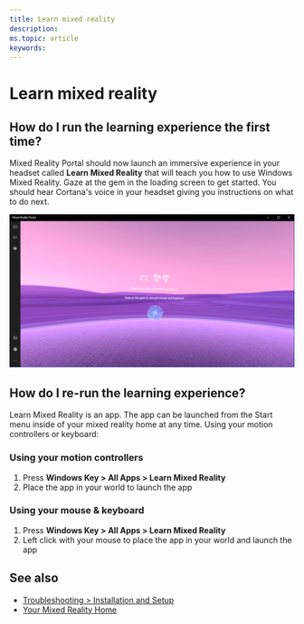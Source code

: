```yaml
---
title: Learn mixed reality
description: 
ms.topic: article
keywords: 
---
```



# Learn mixed reality

## How do I run the learning experience the first time?

Mixed Reality Portal should now launch an immersive experience in your headset called **Learn Mixed Reality** that will teach you how to use Windows Mixed Reality. Gaze at the gem in the loading screen to get started. You should hear Cortana's voice in your headset giving you instructions on what to do next.

![Learn Mixed Reality](images/file-learnmixedrealitystart.png)

## How do I re-run the learning experience?

Learn Mixed Reality is an app. The app can be launched from the Start menu inside of your mixed reality home at any time. Using your motion controllers or keyboard:

### Using your motion controllers
1. Press **Windows Key > All Apps > Learn Mixed Reality**
2. Place the app in your world to launch the app

### Using your mouse & keyboard
1. Press **Windows Key > All Apps > Learn Mixed Reality**
2. Left click with your mouse to place the app in your world and launch the app

## See also

* [Troubleshooting > Installation and Setup](troubleshooting-windows-mixed-reality.md#installation-and-setup)
* [Your Mixed Reality Home](your-mixed-reality-home.md)
